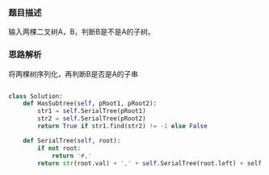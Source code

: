### 题目描述

输入两棵二叉树A，B，判断B是不是A的子树。

### 思路解析

将两棵树序列化，再判断B是否是A的子串

```python

class Solution:
    def HasSubtree(self, pRoot1, pRoot2):
        str1 = self.SerialTree(pRoot1)
        str2 = self.SerialTree(pRoot2)
        return True if str1.find(str2) != -1 else False

    def SerialTree(self, root):
        if not root:
            return '#,'
        return str(root.val) + ',' + self.SerialTree(root.left) + self.SerialTree(root.right)

```
